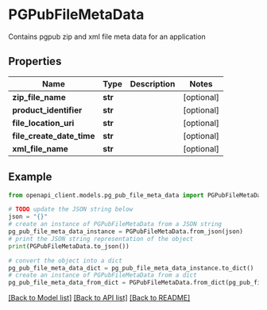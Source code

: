 # PGPubFileMetaData

Contains pgpub zip and xml file meta data for an application

## Properties

Name | Type | Description | Notes
------------ | ------------- | ------------- | -------------
**zip_file_name** | **str** |  | [optional] 
**product_identifier** | **str** |  | [optional] 
**file_location_uri** | **str** |  | [optional] 
**file_create_date_time** | **str** |  | [optional] 
**xml_file_name** | **str** |  | [optional] 

## Example

```python
from openapi_client.models.pg_pub_file_meta_data import PGPubFileMetaData

# TODO update the JSON string below
json = "{}"
# create an instance of PGPubFileMetaData from a JSON string
pg_pub_file_meta_data_instance = PGPubFileMetaData.from_json(json)
# print the JSON string representation of the object
print(PGPubFileMetaData.to_json())

# convert the object into a dict
pg_pub_file_meta_data_dict = pg_pub_file_meta_data_instance.to_dict()
# create an instance of PGPubFileMetaData from a dict
pg_pub_file_meta_data_from_dict = PGPubFileMetaData.from_dict(pg_pub_file_meta_data_dict)
```
[[Back to Model list]](../README.md#documentation-for-models) [[Back to API list]](../README.md#documentation-for-api-endpoints) [[Back to README]](../README.md)


